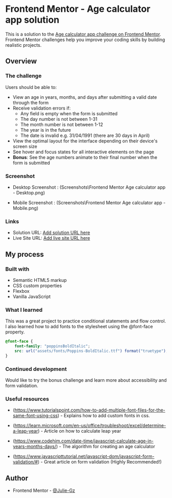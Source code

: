 # Frontend Mentor - Age calculator app solution

This is a solution to the [Age calculator app challenge on Frontend Mentor](https://www.frontendmentor.io/challenges/age-calculator-app-dF9DFFpj-Q). Frontend Mentor challenges help you improve your coding skills by building realistic projects. 

## Overview

### The challenge

Users should be able to:

- View an age in years, months, and days after submitting a valid date through the form
- Receive validation errors if:
  - Any field is empty when the form is submitted
  - The day number is not between 1-31
  - The month number is not between 1-12
  - The year is in the future
  - The date is invalid e.g. 31/04/1991 (there are 30 days in April)
- View the optimal layout for the interface depending on their device's screen size
- See hover and focus states for all interactive elements on the page
- **Bonus**: See the age numbers animate to their final number when the form is submitted

### Screenshot

- Desktop Screenshot : (Screenshots\Frontend Mentor Age calculator app - Desktop.png)

- Mobile Screenshot : (Screenshots\Frontend Mentor Age calculator app - Mobile.png)

### Links

- Solution URL: [Add solution URL here](https://your-solution-url.com)
- Live Site URL: [Add live site URL here](https://your-live-site-url.com)

## My process

### Built with

- Semantic HTML5 markup
- CSS custom properties
- Flexbox
- Vanilla JavaScript

### What I learned

This was a great project to practice conditional statements and flow control. 
I also learned how to add fonts to the stylesheet using the @font-face property.

```css
@font-face {
    font-family: "poppinsBoldItalic";
    src: url("assets/fonts/Poppins-BoldItalic.ttf") format("truetype");
}
```

### Continued development

Would like to try the bonus challenge and learn more about accessibility and form validation.

### Useful resources

- (https://www.tutorialspoint.com/how-to-add-multiple-font-files-for-the-same-font-using-css) - Explains how to add custom fonts in css.

- (https://learn.microsoft.com/en-us/office/troubleshoot/excel/determine-a-leap-year) - Article on how to calculate leap year

- (https://www.codehim.com/date-time/javascript-calculate-age-in-years-months-days/) - The algorithm for creating an age calculator

- (https://www.javascripttutorial.net/javascript-dom/javascript-form-validation/#) - Great article on form validation (Highly Recommended!)

## Author

- Frontend Mentor - [@Julie-Gz](https://www.frontendmentor.io/profile/Julie-Gz)
